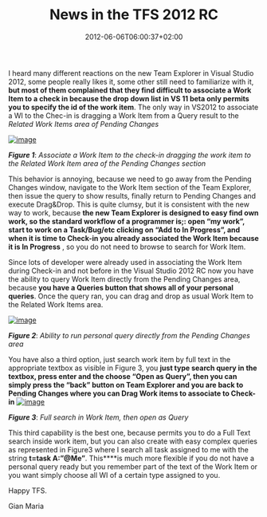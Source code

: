 ﻿---
title: "News in the TFS 2012 RC"
description: ""
date: 2012-06-06T06:00:37+02:00
draft: false
tags: [VS2012]
categories: [Team Foundation Server]
---
I heard many different reactions on the new Team Explorer in Visual Studio 2012, some people really likes it, some other still need to familiarize with it,  **but most of them complained that they find difficult to associate a Work Item to a check in because the drop down list in VS 11 beta only permits you to specify the id of the work item**. The only way in VS2012 to associate a WI to the Chec-in is dragging a Work Item from a Query result to the *Related Work Items area of Pending Changes*

[![image](https://www.codewrecks.com/blog/wp-content/uploads/2012/06/image_thumb.png "image")](https://www.codewrecks.com/blog/wp-content/uploads/2012/06/image.png)

 ***Figure 1***: *Associate a Work Item to the check-in dragging the work item to the Related Work Item area of the Pending Changes section*

This behavior is annoying, because we need to go away from the Pending Changes window, navigate to the Work Item section of the Team Explorer, then issue the query to show results, finally return to Pending Changes and execute Drag&Drop. This is quite clumsy, but it is consistent with the new way to work, because  **the new Team Explorer is designed to easy find own work, so the standard workflow of a programmer is;: open “my work”, start to work on a Task/Bug/etc clicking on “Add to In Progress”, and when it is time to Check-in you already associated the Work Item because it is In Progress** , so you do not need to browse to search for Work Item.

Since lots of developer were already used in associating the Work Item during Check-in and not before in the Visual Studio 2012 RC now you have the ability to query Work Item directly from the Pending Changes area, because  **you have a Queries button that shows all of your personal queries**. Once the query ran, you can drag and drop as usual Work Item to the Related Work Items area.

[![image](https://www.codewrecks.com/blog/wp-content/uploads/2012/06/image_thumb1.png "image")](https://www.codewrecks.com/blog/wp-content/uploads/2012/06/image1.png)

 ***Figure 2***: *Ability to run personal query directly from the Pending Changes area*

You have also a third option, just search work item by full text in the appropriate textbox as visible in Figure 3, you  **just type search query in the textbox, press enter and the choose “Open as Query”, then you can simply press the “back” button on Team Explorer and you are back to Pending Changes where you can Drag Work items to associate to Check-in** [![image](https://www.codewrecks.com/blog/wp-content/uploads/2012/06/image_thumb2.png "image")](https://www.codewrecks.com/blog/wp-content/uploads/2012/06/image2.png)

 ***Figure 3***: *Full search in Work Item, then open as Query*

This third capability is the best one, because permits you to do a Full Text search inside work item, but you can also create with easy complex queries as represented in Figure3 where I search all task assigned to me with the string  **t=task A:”@Me”**. This****is much more flexible if you do not have a personal query ready but you remember part of the text of the Work Item or you want simply choose all WI of a certain type assigned to you.

Happy TFS.

Gian Maria
